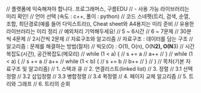 // 플랫폼에 익숙해져야 합니다. 프로그래머스, 구름EDU // - 사용 가능 라이브러리는
미리 확인! // 언어 선택 (속도 : c++, 풀이 : python) // 코드 스네펫(트리, 검색,
순열, 조합, 최단경로(예를 들어 다익스트라)), Cheat sheet와 A4용지는 미리 준비 //
유용한 라이브러리는 미리 정리 // 예외처리 기억해두세요! // 5 ~ 6시간 // 6 ~
7문제 // 30분씩 4문제 // 2시간씩 2문제 // 자료구조와 알고리즘 // 자료구조 :
데이터를 담는 구조 // 알고리즘 : 문제를 해결하는 방법(절차) // 빅오(O) : O(1),
O(n), O(N**2), O(N**3) // 시간복잡도(시간), 공간복잡도(메모리) // while (1 < a)
{ // s += a // a++ // } // while (1 < a) { // s += a // a++ // while (1 < b) {
// s += b // b++ // } // } // 목차(기본 자료구조 및 알고리즘) // 1. 스택과 큐 // 2. 연결리스트(linked list) // 3. 정렬 // 3.1 선택정렬 // 3.2 삽입정렬 // 3.3
병합정렬 // 3.4 퀵정렬 // 4. 페이지 교체 알고리즘 // 5. 트리와 그래프 // 6.
트리의 순회
